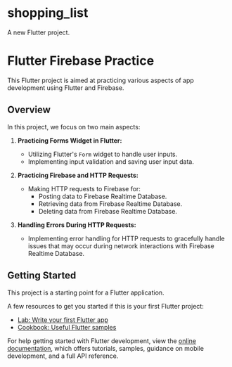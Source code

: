 # shopping_list
A new Flutter project.

# Flutter Firebase Practice

This Flutter project is aimed at practicing various aspects of app development using Flutter and Firebase.

## Overview

In this project, we focus on two main aspects:

1. **Practicing Forms Widget in Flutter:**
   - Utilizing Flutter's `Form` widget to handle user inputs.
   - Implementing input validation and saving user input data.
   
2. **Practicing Firebase and HTTP Requests:**
   - Making HTTP requests to Firebase for:
     - Posting data to Firebase Realtime Database.
     - Retrieving data from Firebase Realtime Database.
     - Deleting data from Firebase Realtime Database.

3. **Handling Errors During HTTP Requests:**
   - Implementing error handling for HTTP requests to gracefully handle issues that may occur during network interactions with Firebase Realtime Database.

## Getting Started

This project is a starting point for a Flutter application.

A few resources to get you started if this is your first Flutter project:

- [Lab: Write your first Flutter app](https://docs.flutter.dev/get-started/codelab)
- [Cookbook: Useful Flutter samples](https://docs.flutter.dev/cookbook)

For help getting started with Flutter development, view the
[online documentation](https://docs.flutter.dev/), which offers tutorials,
samples, guidance on mobile development, and a full API reference.
